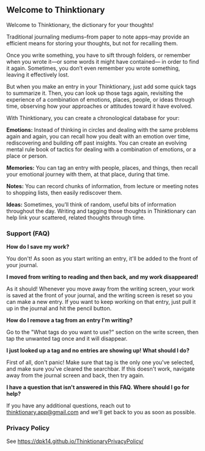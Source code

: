 ## Welcome to Thinktionary

Welcome to Thinktionary, the dictionary for your thoughts!

Traditional journaling mediums–from paper to note apps–may provide an efficient means for storing your thoughts, but not for recalling them.

Once you write something, you have to sift through folders, or remember when you wrote it—or some words it might have contained— in order to find it again. Sometimes, you don’t even remember you wrote something, leaving it effectively lost.

But when you make an entry in your Thinktionary, just add some quick tags to summarize it. Then, you can look up those tags again, revisiting the experience of a combination of emotions, places, people, or ideas through time, observing how your approaches or attitudes toward it have evolved.

With Thinktionary, you can create a chronological database for your:

**Emotions:** Instead of thinking in circles and dealing with the same problems again and again, you can recall how you dealt with an emotion over time, rediscovering and building off past insights. You can create an evolving mental rule book of tactics for dealing with a combination of emotions, or a place or person.

**Memories:** You can tag an entry with people, places, and things, then recall your emotional journey with them, at that place, during that time.

**Notes:** You can record chunks of information, from lecture or meeting notes to shopping lists, then easily rediscover them.

**Ideas:** Sometimes, you’ll think of random, useful bits of information throughout the day. Writing and tagging those thoughts in Thinktionary can help link your scattered, related thoughts through time.

### Support (FAQ)

**How do I save my work?**

You don't! As soon as you start writing an entry, it'll be added to the front of your journal.

**I moved from writing to reading and then back, and my work disappeared!**

As it should! Whenever you move away from the writing screen, your work is saved at the front of your journal, and the writing screen is reset so you can make a new entry. If you want to keep working on that entry, just pull it up in the journal and hit the pencil button.

**How do I remove a tag from an entry I'm writing?**

Go to the "What tags do you want to use?" section on the write screen, then tap the unwanted tag once and it will disappear.

**I just looked up a tag and no entries are showing up! What should I do?**

First of all, don't panic! Make sure that tag is the only one you've selected, and make sure you've cleared the searchbar. If this doesn't work, navigate away from the journal screen and back, then try again.

**I have a question that isn't answered in this FAQ. Where should I go for help?**

If you have any additional questions, reach out to thinktionary.app@gmail.com and we'll get back to you as soon as possible.

### Privacy Policy

See https://dpk14.github.io/ThinktionaryPrivacyPolicy/
